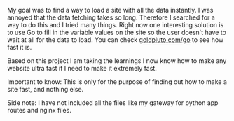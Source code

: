 My goal was to find a way to load a site with all the data instantly. I was annoyed that the data fetching takes so long. Therefore I searched for a way to do this and I tried many things. Right now one interesting solution is to use Go to fill in the variable values on the site so the user doesn't have to wait at all for the data to load. You can check [goldpluto.com/go](https://goldpluto.com/go) to see how fast it is.

Based on this project I am taking the learnings I now know how to make any website ultra fast if I need to make it extremely fast.

Important to know: This is only for the purpose of finding out how to make a site fast, and nothing else.

Side note: I have not included all the files like my gateway for python app routes and nginx files.
